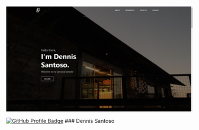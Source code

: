 ![](etc/preview.JPG)

[![GitHub Profile Badge](https://img.shields.io/badge/GitHub-100000?style=for-the-badge&logo=github&logoColor=white)](https://github.com/dennissantoso) ### Dennis Santoso
